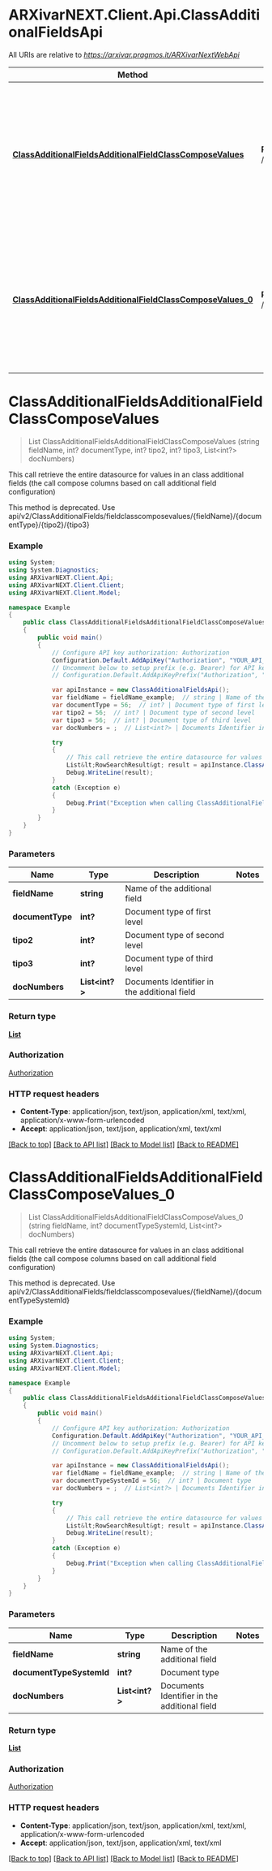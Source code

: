 # ARXivarNEXT.Client.Api.ClassAdditionalFieldsApi

All URIs are relative to *https://arxivar.pragmos.it/ARXivarNextWebApi*

Method | HTTP request | Description
------------- | ------------- | -------------
[**ClassAdditionalFieldsAdditionalFieldClassComposeValues**](ClassAdditionalFieldsApi.md#classadditionalfieldsadditionalfieldclasscomposevalues) | **POST** /api/ClassAdditionalFields/fieldclasscomposevalues/{fieldName}/{documentType}/{tipo2}/{tipo3} | This call retrieve the entire datasource for values in an class additional fields (the call compose columns based on call additional field configuration)
[**ClassAdditionalFieldsAdditionalFieldClassComposeValues_0**](ClassAdditionalFieldsApi.md#classadditionalfieldsadditionalfieldclasscomposevalues_0) | **POST** /api/ClassAdditionalFields/fieldclasscomposevalues/{fieldName}/{documentTypeSystemId} | This call retrieve the entire datasource for values in an class additional fields (the call compose columns based on call additional field configuration)


<a name="classadditionalfieldsadditionalfieldclasscomposevalues"></a>
# **ClassAdditionalFieldsAdditionalFieldClassComposeValues**
> List<RowSearchResult> ClassAdditionalFieldsAdditionalFieldClassComposeValues (string fieldName, int? documentType, int? tipo2, int? tipo3, List<int?> docNumbers)

This call retrieve the entire datasource for values in an class additional fields (the call compose columns based on call additional field configuration)

This method is deprecated. Use api/v2/ClassAdditionalFields/fieldclasscomposevalues/{fieldName}/{documentType}/{tipo2}/{tipo3}

### Example
```csharp
using System;
using System.Diagnostics;
using ARXivarNEXT.Client.Api;
using ARXivarNEXT.Client.Client;
using ARXivarNEXT.Client.Model;

namespace Example
{
    public class ClassAdditionalFieldsAdditionalFieldClassComposeValuesExample
    {
        public void main()
        {
            // Configure API key authorization: Authorization
            Configuration.Default.AddApiKey("Authorization", "YOUR_API_KEY");
            // Uncomment below to setup prefix (e.g. Bearer) for API key, if needed
            // Configuration.Default.AddApiKeyPrefix("Authorization", "Bearer");

            var apiInstance = new ClassAdditionalFieldsApi();
            var fieldName = fieldName_example;  // string | Name of the additional field
            var documentType = 56;  // int? | Document type of first level
            var tipo2 = 56;  // int? | Document type of second level
            var tipo3 = 56;  // int? | Document type of third level
            var docNumbers = ;  // List<int?> | Documents Identifier in the additional field

            try
            {
                // This call retrieve the entire datasource for values in an class additional fields (the call compose columns based on call additional field configuration)
                List&lt;RowSearchResult&gt; result = apiInstance.ClassAdditionalFieldsAdditionalFieldClassComposeValues(fieldName, documentType, tipo2, tipo3, docNumbers);
                Debug.WriteLine(result);
            }
            catch (Exception e)
            {
                Debug.Print("Exception when calling ClassAdditionalFieldsApi.ClassAdditionalFieldsAdditionalFieldClassComposeValues: " + e.Message );
            }
        }
    }
}
```

### Parameters

Name | Type | Description  | Notes
------------- | ------------- | ------------- | -------------
 **fieldName** | **string**| Name of the additional field | 
 **documentType** | **int?**| Document type of first level | 
 **tipo2** | **int?**| Document type of second level | 
 **tipo3** | **int?**| Document type of third level | 
 **docNumbers** | **List&lt;int?&gt;**| Documents Identifier in the additional field | 

### Return type

[**List<RowSearchResult>**](RowSearchResult.md)

### Authorization

[Authorization](../README.md#Authorization)

### HTTP request headers

 - **Content-Type**: application/json, text/json, application/xml, text/xml, application/x-www-form-urlencoded
 - **Accept**: application/json, text/json, application/xml, text/xml

[[Back to top]](#) [[Back to API list]](../README.md#documentation-for-api-endpoints) [[Back to Model list]](../README.md#documentation-for-models) [[Back to README]](../README.md)

<a name="classadditionalfieldsadditionalfieldclasscomposevalues_0"></a>
# **ClassAdditionalFieldsAdditionalFieldClassComposeValues_0**
> List<RowSearchResult> ClassAdditionalFieldsAdditionalFieldClassComposeValues_0 (string fieldName, int? documentTypeSystemId, List<int?> docNumbers)

This call retrieve the entire datasource for values in an class additional fields (the call compose columns based on call additional field configuration)

This method is deprecated. Use api/v2/ClassAdditionalFields/fieldclasscomposevalues/{fieldName}/{documentTypeSystemId}

### Example
```csharp
using System;
using System.Diagnostics;
using ARXivarNEXT.Client.Api;
using ARXivarNEXT.Client.Client;
using ARXivarNEXT.Client.Model;

namespace Example
{
    public class ClassAdditionalFieldsAdditionalFieldClassComposeValues_0Example
    {
        public void main()
        {
            // Configure API key authorization: Authorization
            Configuration.Default.AddApiKey("Authorization", "YOUR_API_KEY");
            // Uncomment below to setup prefix (e.g. Bearer) for API key, if needed
            // Configuration.Default.AddApiKeyPrefix("Authorization", "Bearer");

            var apiInstance = new ClassAdditionalFieldsApi();
            var fieldName = fieldName_example;  // string | Name of the additional field
            var documentTypeSystemId = 56;  // int? | Document type
            var docNumbers = ;  // List<int?> | Documents Identifier in the additional field

            try
            {
                // This call retrieve the entire datasource for values in an class additional fields (the call compose columns based on call additional field configuration)
                List&lt;RowSearchResult&gt; result = apiInstance.ClassAdditionalFieldsAdditionalFieldClassComposeValues_0(fieldName, documentTypeSystemId, docNumbers);
                Debug.WriteLine(result);
            }
            catch (Exception e)
            {
                Debug.Print("Exception when calling ClassAdditionalFieldsApi.ClassAdditionalFieldsAdditionalFieldClassComposeValues_0: " + e.Message );
            }
        }
    }
}
```

### Parameters

Name | Type | Description  | Notes
------------- | ------------- | ------------- | -------------
 **fieldName** | **string**| Name of the additional field | 
 **documentTypeSystemId** | **int?**| Document type | 
 **docNumbers** | **List&lt;int?&gt;**| Documents Identifier in the additional field | 

### Return type

[**List<RowSearchResult>**](RowSearchResult.md)

### Authorization

[Authorization](../README.md#Authorization)

### HTTP request headers

 - **Content-Type**: application/json, text/json, application/xml, text/xml, application/x-www-form-urlencoded
 - **Accept**: application/json, text/json, application/xml, text/xml

[[Back to top]](#) [[Back to API list]](../README.md#documentation-for-api-endpoints) [[Back to Model list]](../README.md#documentation-for-models) [[Back to README]](../README.md)

